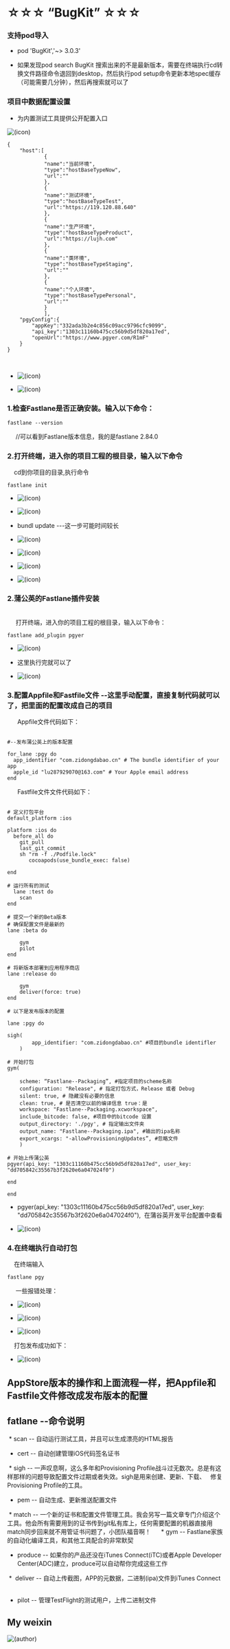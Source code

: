 # ☆☆☆ “BugKit” ☆☆☆

### 支持pod导入
* pod 'BugKit','~> 3.0.3'

* 如果发现pod search BugKit 搜索出来的不是最新版本，需要在终端执行cd转换文件路径命令退回到desktop，然后执行pod setup命令更新本地spec缓存（可能需要几分钟），然后再搜索就可以了


### 项目中数据配置设置
* 为内置测试工具提供公开配置入口


 ![(icon)](https://github.com/MrLujh/BugKit/blob/master/resource/json.03.png)

```objc
{
    "host":[
            {
            "name":"当前环境",
            "type":"hostBaseTypeNow",
            "url":""
            },
            {
            "name":"测试环境",
            "type":"hostBaseTypeTest",
            "url":"https://119.120.88.640"
            },
            {
            "name":"生产环境",
            "type":"hostBaseTypeProduct",
            "url":"https://lujh.com"
            },
            {
            "name":"类环境",
            "type":"hostBaseTypeStaging",
            "url":""
            },
            {
            "name":"个人环境",
            "type":"hostBaseTypePersonal",
            "url":""
            }
            ],
    "pgyConfig":{
        "appKey":"332ada3b2e4c856c09acc9796cfc9099",
        "api_key":"1303c11160b475cc56b9d5df820a17ed",
        "openUrl":"https://www.pgyer.com/R1mF"
    }
}
```

     
* ![(icon)](https://github.com/MrLujh/BugKit/blob/master/resource/json.01.png)

* ![(icon)](https://github.com/MrLujh/BugKit/blob/master/resource/json.02.png)

### 1.检查Fastlane是否正确安装。输入以下命令：

```objc
fastlane --version
```
      //可以看到Fastlane版本信息，我的是fastlane 2.84.0
      
### 2.打开终端，进入你的项目工程的根目录，输入以下命令

      cd到你项目的目录,执行命令
      
```objc       
fastlane init
```
* ![(icon)](https://github.com/daniulaolu/Fastlane--Packaging/blob/master/fastlane%20init_resource/fastlane%20init_01.png)

* ![(icon)](https://github.com/daniulaolu/Fastlane--Packaging/blob/master/fastlane%20init_resource/fastlane%20init_02.png)

*  bundl update ---这一步可能时间较长
* ![(icon)](https://github.com/daniulaolu/Fastlane--Packaging/blob/master/fastlane%20init_resource/fastlane%20init_03.png)

* ![(icon)](https://github.com/daniulaolu/Fastlane--Packaging/blob/master/fastlane%20init_resource/fastlane%20init_04.png)

* ![(icon)](https://github.com/daniulaolu/Fastlane--Packaging/blob/master/fastlane%20init_resource/fastlane%20init_05.png)

* ![(icon)](https://github.com/daniulaolu/Fastlane--Packaging/blob/master/fastlane%20init_resource/fastlane%20init_06.png)

### 2.蒲公英的Fastlane插件安装
      
      打开终端，进入你的项目工程的根目录，输入以下命令：
      
```objc       
fastlane add_plugin pgyer
```

* ![(icon)](https://github.com/daniulaolu/Fastlane--Packaging/blob/master/fastlane%20add_plugin_resource/fastlane%20add_plugin_01.png)

* 这里执行完就可以了
* ![(icon)](https://github.com/daniulaolu/Fastlane--Packaging/blob/master/fastlane%20add_plugin_resource/fastlane%20add_plugin_02.png)



### 3.配置Appfile和Fastfile文件 --这里手动配置，直接复制代码就可以了，把里面的配置改成自己的项目

 
       Appfile文件代码如下：
       
```objc

#--发布蒲公英上的版本配置

for_lane :pgy do
  app_identifier "com.zidongdabao.cn" # The bundle identifier of your app
  apple_id "lu287929070@163.com" # Your Apple email address 
end

```

        Fastfile文件文件代码如下：

```objc

# 定义打包平台
default_platform :ios

platform :ios do
  before_all do
    git_pull
    last_git_commit
    sh "rm -f ./Podfile.lock"
       cocoapods(use_bundle_exec: false)

end

# 运行所有的测试
  lane :test do
    scan
end

# 提交一个新的Beta版本
# 确保配置文件是最新的
lane :beta do
   
    gym 
    pilot 
end

# 将新版本部署到应用程序商店
lane :release do
   
    gym 
    deliver(force: true) 
end

# 以下是发布版本的配置

lane :pgy do
    
sigh(
        app_identifier: "com.zidongdabao.cn" #项目的bundle identifler
    )

# 开始打包    
gym(
     
    scheme: “Fastlane--Packaging”, #指定项目的scheme名称
    configuration: "Release", # 指定打包方式，Release 或者 Debug
    silent: true, # 隐藏没有必要的信息
    clean: true, # 是否清空以前的编译信息 true：是
    workspace: "Fastlane--Packaging.xcworkspace",
    include_bitcode: false, #项目中的bitcode 设置
    output_directory: './pgy', # 指定输出文件夹
    output_name: "Fastlane--Packaging.ipa", #输出的ipa名称
    export_xcargs: "-allowProvisioningUpdates”, #忽略文件
    )

# 开始上传蒲公英
pgyer(api_key: "1303c11160b475cc56b9d5df820a17ed", user_key: "dd705842c35567b3f2620e6a047024f0")

end

end

```

* pgyer(api_key: "1303c11160b475cc56b9d5df820a17ed", user_key: "dd705842c35567b3f2620e6a047024f0"),
  在蒲谷英开发平台配置中查看
  
  
* ![(icon)](https://github.com/daniulaolu/Fastlane--Packaging/blob/master/error_resource/error_o4.png)

### 4.在终端执行自动打包 

     在终端输入
```objc 
fastlane pgy
```

 
      一些报错处理：
 * ![(icon)](https://github.com/daniulaolu/Fastlane--Packaging/blob/master/error_resource/error__01.png)
 
 * ![(icon)](https://github.com/daniulaolu/Fastlane--Packaging/blob/master/error_resource/error_02.png)
 
 * ![(icon)](https://github.com/daniulaolu/Fastlane--Packaging/blob/master/error_resource/error_03.png)
 
 
     打包发布成功如下：
 
 * ![(icon)](https://github.com/daniulaolu/Fastlane--Packaging/blob/master/fastlane%20init_resource/fastlane%20init_07.png)
 
 
## AppStore版本的操作和上面流程一样，把Appfile和Fastfile文件修改成发布版本的配置
  
## fatlane --命令说明

  *  scan -- 自动运行测试工具，并且可以生成漂亮的HTML报告
 
  *  cert -- 自动创建管理iOS代码签名证书
  
  *  sigh -- 一声叹息啊，这么多年和Provisioning Profile战斗过无数次。总是有这样那样的问题导致配置文件过期或者失效。sigh是用来创建、更新、下载、    修复Provisioning Profile的工具。
  
  *  pem -- 自动生成、更新推送配置文件
  
  *  match -- 一个新的证书和配置文件管理工具。我会另写一篇文章专门介绍这个工具。他会所有需要用到的证书传到git私有库上，任何需要配置的机器直接用match同步回来就不用管证书问题了，小团队福音啊！   
  
  *  gym -- Fastlane家族的自动化编译工具，和其他工具配合的非常默契
 
  *  produce -- 如果你的产品还没在iTunes Connect(iTC)或者Apple Developer Center(ADC)建立，produce可以自动帮你完成这些工作
  
  *  deliver -- 自动上传截图，APP的元数据，二进制(ipa)文件到iTunes Connect
  
  *  pilot -- 管理TestFlight的测试用户，上传二进制文件

## My weixin
![(author)](https://github.com/daniulaolu/PushParameterWithDict-/blob/master/xiaolu.jpg)

